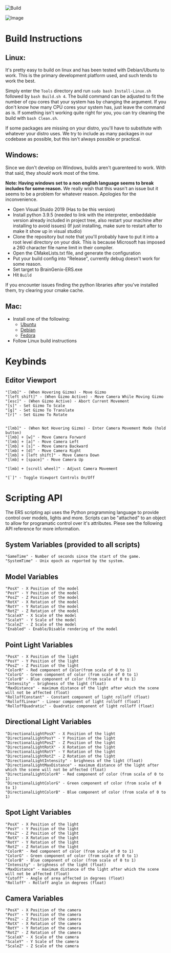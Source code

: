 ![Build](https://github.com/carboncopies/BrainGenix-ERS/actions/workflows/cmake.yml/badge.svg)


![Image](https://user-images.githubusercontent.com/49183477/193433511-1276948e-29e8-43d0-8c5e-8f87e097fec9.png)



# Build Instructions

## Linux:

  It's pretty easy to build on linux and has been tested with Debian/Ubuntu to work. This is the primary development platform used, and such tends to work the best. 
  
  Simply enter the `Tools` directory and run `sudo bash Install-Linux.sh` followed by `bash Build.sh 4`. The build command can be adjusted to fit the number of cpu cores that your system has by changing the argument. If you don't know how many CPU cores your system has, just leave the command as is. If something isn't working quite right for you, you can try cleaning the build with `bash Clean.sh`.

  If some packages are missing on your distro, you'll have to substitute with whatever your distro uses. We try to include as many packages in our codebase as possible, but this isn't always possible or practical.


## Windows:

  Since we don't develop on Windows, builds aren't guarenteed to work. With that said, they *should* work most of the time.   
  
  **Note: Having windows set to a non english language seems to break includes for some reason.** We really wish that this wasn't an issue but it seems to be a problem for whatever reason. Apologies for the inconvenience.

  - Open Visual Stuido 2019 (Has to be this version)
  - Install python 3.9.5 (needed to link with the interpreter, embeddable version already included in project tree, also restart your machine after installing to avoid issues) (If just installing, make sure to restart after to make it show up in visual studio)
  - Clone the repository but note that you'll probably have to put it into a root level directory on your disk. This is because Microsoft has imposed a 260 character file name limit in their compiler. 
  - Open the CMakeLists.txt file, and generate the configuration
  - Put your build config into "Release", currently debug doesn't work for some reason.
  - Set target to BrainGenix-ERS.exe
  - Hit `Build`
  
  If you encounter issues finding the python libraries after you've installed them, try clearing your cmake cache.

## Mac:
  
  - Install one of the following:
    - [Ubuntu](https://ubuntu.com/download)
    - [Debian](https://www.debian.org/distrib/)
    - [Fedora](https://getfedora.org/workstation/download/)
  - Follow Linux build instructions

# Keybinds

  ## Editor Viewport

    "[lmb]" - (When Hovering Gizmo) - Move Gizmo
    "[left shift]" - (When Gizmo Active) - Move Camera While Moving Gizmo
    "[esc]" - (When Gizmo Active) - Abort Current Movement
    "[s]" - Set Gizmo To Scale
    "[g]" - Set Gizmo To Translate
    "[r]" - Set Gizmo To Rotate


    "[lmb]" - (When Not Hovering Gizmo) - Enter Camera Movement Mode (hold button)
    "[lmb] + [w]" - Move Camera Forward
    "[lmb] + [a]" - Move Camera Left
    "[lmb] + [s]" - Move Camera Backward
    "[lmb] + [d]" - Move Camera Right
    "[lmb] + [left shift]" - Move Camera Down
    "[lmb] + [space]" - Move Camera Up

    "[lmb] + [scroll wheel]" - Adjust Camera Movement

    "[`]" - Toggle Viewport Controls On/Off

# Scripting API

  The ERS scripting api uses the Python programming language to provide control over models, lights and more. Scripts can be "attached" to an object to allow for programatic control over it's attributes. Plese see the following API reference for more information.
  
  ## System Variables (provided to all scripts)
    "GameTime" - Number of seconds since the start of the game.
    "SystemTime" - Unix epoch as reported by the system.
    
  ## Model Variables
    "PosX" - X Position of the model
    "PosY" - Y Position of the model
    "PosZ" - Z Position of the model
    "RotX" - X Rotation of the model
    "RotY" - Y Rotation of the model
    "RotZ" - Z Rotation of the model
    "ScaleX" - X Scale of the model
    "ScaleY" - Y Scale of the model
    "ScaleZ" - Z Scale of the model
    "Enabled" - Enable/Disable rendering of the model

  ## Point Light Variables
    "PosX" - X Position of the light
    "PosY" - Y Position of the light
    "PosZ" - Z Position of the light
    "ColorR" - Red component of Color(from scale of 0 to 1)
    "ColorG" - Green component of color (from scale of 0 to 1)
    "ColorB" - Blue component of color (from scale of 0 to 1)
    "Intensity" - brighness of the light (float)
    "MaxDistance" - maximum distance of the light after which the scene will not be affected (float)
    "RolloffConstant" - Constant component of light rolloff (float)
    "RolloffLinear" - Linear component of light rolloff (float)
    "RolloffQuadratic" - Quadratic component of light rolloff (float)
    
  ## Directional Light Variables
    "DirectionalLightPosX" - X Position of the light
    "DirectionalLightPosY" - Y Position of the light
    "DirectionalLightPosZ" - Z Position of the light
    "DirectionalLightRotX" - X Rotation of the light
    "DirectionalLightRotY" - Y Rotation of the light
    "DirectionalLightRotZ" - Z Rotation of the light
    "DirectionalLightIntensity" - brighness of the light (float)
    "DirectionalLightMaxDistance" - maximum distance of the light after which the scene will not be affected (float)
    "DirectionalLightColorR" - Red component of color (from scale of 0 to 1)
    "DirectionalLightColorG" - Green component of color (from scale of 0 to 1)
    "DirectionalLightColorB" - Blue component of color (from scale of 0 to 1)

  ## Spot Light Variables
    "PosX" - X Position of the light
    "PosY" - Y Position of the light
    "PosZ" - Z Position of the light
    "RotX" - X Rotation of the light
    "RotY" - Y Rotation of the light
    "RotZ" - Z Rotation of the light
    "ColorR" - Red component of color (from scale of 0 to 1)
    "ColorG" - Green component of color (from scale of 0 to 1)
    "ColorB" - Blue component of color (from scale of 0 to 1)
    "Intensity" - brighness of the light (float)
    "MaxDistance" - maximum distance of the light after which the scene will not be affected (float)
    "Cutoff" - Angle of area affected in degrees (float)
    "Rolloff" - Rolloff angle in degrees (float)

  ## Camera Variables
    "PosX" - X Position of the camera
    "PosY" - Y Position of the camera
    "PosZ" - Z Position of the camera
    "RotX" - X Rotation of the camera
    "RotY" - Y Rotation of the camera
    "RotZ" - Z Rotation of the camera
    "ScaleX" - X Scale of the camera
    "ScaleY" - Y Scale of the camera
    "ScaleZ" - Z Scale of the camera
    
